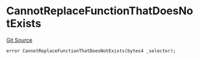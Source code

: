 # CannotReplaceFunctionThatDoesNotExists
[Git Source](https://github.com/thrackle-io/Tron/blob/f21da0ad677b5be62ff423760b9c2ce71a2b1c3b/src/diamond/core/DiamondCut/DiamondCutLib.sol)


```solidity
error CannotReplaceFunctionThatDoesNotExists(bytes4 _selector);
```

